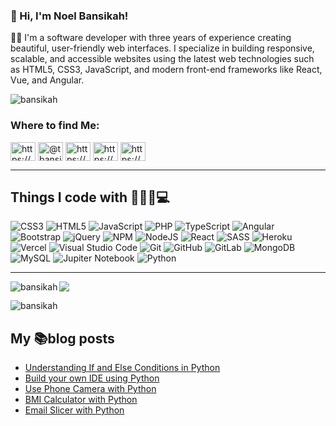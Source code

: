 ### 👋 Hi, I'm Noel Bansikah!

👨‍💻 I'm a software developer with three years of experience creating beautiful, user-friendly web interfaces. I specialize in building responsive, scalable, and accessible websites using the latest web technologies such as HTML5, CSS3, JavaScript, and modern front-end frameworks like React, Vue, and Angular.


<p align="left"> <img src="https://komarev.com/ghpvc/?username=bansikah&label=Profile%20views&color=0e75b6&style=flat" alt="bansikah" /> </p>

<h3 align="left">Where to find Me:</h3>
<p align="left">
<a href="https://dev.to/https://dev.to/bansikah" target="blank"><img align="center" src="https://raw.githubusercontent.com/rahuldkjain/github-profile-readme-generator/master/src/images/icons/Social/devto.svg" alt="https://dev.to/bansikah" height="30" width="40" /></a>
<a href="https://twitter.com/@tbansikah" target="blank"><img align="center" src="https://raw.githubusercontent.com/rahuldkjain/github-profile-readme-generator/master/src/images/icons/Social/twitter.svg" alt="@tbansikah" height="30" width="40" /></a>
<a href="https://linkedin.com/in/https://www.linkedin.com/feed/update/urn:li:share:7074558452550770688/" target="blank"><img align="center" src="https://raw.githubusercontent.com/rahuldkjain/github-profile-readme-generator/master/src/images/icons/Social/linked-in-alt.svg" alt="https://www.linkedin.com/feed/update/urn:li:share:7074558452550770688/" height="30" width="40" /></a>
<a href="https://hashnode.com/https://hashnode.com/edit/" target="blank"><img align="center" src="https://raw.githubusercontent.com/rahuldkjain/github-profile-readme-generator/master/src/images/icons/Social/hashnode.svg" alt="https://hashnode.com/edit/" height="30" width="40" /></a>
<a href="https://medium.com/https://medium.com/@tandapnoelbansikah/" target="blank"><img align="center" src="https://raw.githubusercontent.com/rahuldkjain/github-profile-readme-generator/master/src/images/icons/Social/medium.svg" alt="https://medium.com/@tandapnoelbansikah/" height="30" width="40" /></a>
</p>


---
## Things I code with 👨🏾‍💻💻

![CSS3](https://img.shields.io/badge/css3-%231572B6.svg?style=for-the-badge&logo=css3&logoColor=white) ![HTML5](https://img.shields.io/badge/html5-%23E34F26.svg?style=for-the-badge&logo=html5&logoColor=white) ![JavaScript](https://img.shields.io/badge/javascript-%23323330.svg?style=for-the-badge&logo=javascript&logoColor=%23F7DF1E) ![PHP](https://img.shields.io/badge/php-%23777BB4.svg?style=for-the-badge&logo=php&logoColor=white) ![TypeScript](https://img.shields.io/badge/typescript-%23007ACC.svg?style=for-the-badge&logo=typescript&logoColor=white) ![Angular](https://img.shields.io/badge/angular-%23DD0031.svg?style=for-the-badge&logo=angular&logoColor=white) ![Bootstrap](https://img.shields.io/badge/bootstrap-%23563D7C.svg?style=for-the-badge&logo=bootstrap&logoColor=white) ![jQuery](https://img.shields.io/badge/jquery-%230769AD.svg?style=for-the-badge&logo=jquery&logoColor=white) ![NPM](https://img.shields.io/badge/NPM-%23000000.svg?style=for-the-badge&logo=npm&logoColor=white) ![NodeJS](https://img.shields.io/badge/node.js-6DA55F?style=for-the-badge&logo=node.js&logoColor=white) ![React](https://img.shields.io/badge/react-%2320232a.svg?style=for-the-badge&logo=react&logoColor=%2361DAFB) ![SASS](https://img.shields.io/badge/SASS-hotpink.svg?style=for-the-badge&logo=SASS&logoColor=white) ![Heroku](https://img.shields.io/badge/heroku-%23430098.svg?style=for-the-badge&logo=heroku&logoColor=white) ![Vercel](https://img.shields.io/badge/vercel-%23000000.svg?style=for-the-badge&logo=vercel&logoColor=white) ![Visual Studio Code](https://img.shields.io/badge/Visual%20Studio%20Code-0078d7.svg?style=for-the-badge&logo=visual-studio-code&logoColor=white) ![Git](https://img.shields.io/badge/git-%23F05033.svg?style=for-the-badge&logo=git&logoColor=white) ![GitHub](https://img.shields.io/badge/github-%23121011.svg?style=for-the-badge&logo=github&logoColor=white) ![GitLab](https://img.shields.io/badge/gitlab-%23181717.svg?style=for-the-badge&logo=gitlab&logoColor=white) ![MongoDB](https://img.shields.io/badge/MongoDB-%234ea94b.svg?style=for-the-badge&logo=mongodb&logoColor=white) ![MySQL](https://img.shields.io/badge/mysql-%2300f.svg?style=for-the-badge&logo=mysql&logoColor=white) ![Jupiter Notebook](https://img.shields.io/badge/jupiternotebook-%23E34F26.svg?style=for-the-badge&logo=jupiternotebook&logoColor=white)  ![Python](https://img.shields.io/badge/Python-%234ea94b.svg?style=for-the-badge&logo=python&logoColor=white)
 
---


<p><img align="left" src="https://github-readme-stats.vercel.app/api/top-langs?username=bansikah&show_icons=true&locale=en&layout=compact" alt="bansikah" /></p>


<img src="https://github-readme-stats.vercel.app/api?username=bansikah&show_icons=true&theme=radical" />


<p><img align="center" src="https://github-readme-streak-stats.herokuapp.com/?user=bansikah&" alt="bansikah" /></p>

## My 📚blog posts
<!-- BLOG-POST-LIST:START -->
- [Understanding If and Else Conditions in Python](https://bansikah.hashnode.dev/understanding-if-and-else-conditions-in-python)
- [Build your own IDE using Python](https://bansikah.hashnode.dev/build-your-own-ide-using-python)
- [Use Phone Camera with Python](https://bansikah.hashnode.dev/use-phone-camera-with-python)
- [BMI Calculator with Python](https://bansikah.hashnode.dev/bmi-calculator-with-python)
- [Email Slicer with Python](https://bansikah.hashnode.dev/email-slicer-with-python)
<!-- BLOG-POST-LIST:END -->
